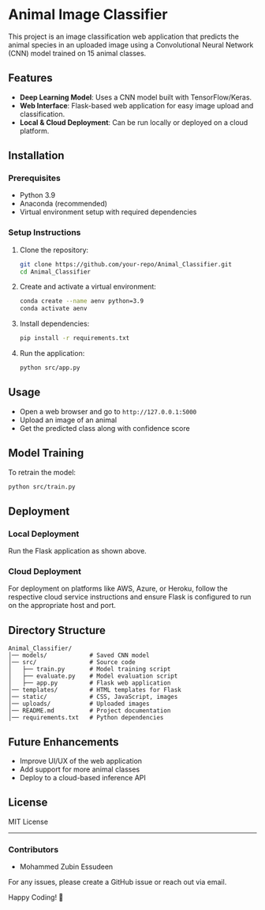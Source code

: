 # Animal Image Classifier

This project is an image classification web application that predicts the animal species in an uploaded image using a Convolutional Neural Network (CNN) model trained on 15 animal classes.

## Features
- **Deep Learning Model**: Uses a CNN model built with TensorFlow/Keras.
- **Web Interface**: Flask-based web application for easy image upload and classification.
- **Local & Cloud Deployment**: Can be run locally or deployed on a cloud platform.

## Installation
### Prerequisites
- Python 3.9
- Anaconda (recommended)
- Virtual environment setup with required dependencies

### Setup Instructions
1. Clone the repository:
   ```sh
   git clone https://github.com/your-repo/Animal_Classifier.git
   cd Animal_Classifier
   ```
2. Create and activate a virtual environment:
   ```sh
   conda create --name aenv python=3.9
   conda activate aenv
   ```
3. Install dependencies:
   ```sh
   pip install -r requirements.txt
   ```
4. Run the application:
   ```sh
   python src/app.py
   ```

## Usage
- Open a web browser and go to `http://127.0.0.1:5000`
- Upload an image of an animal
- Get the predicted class along with confidence score

## Model Training
To retrain the model:
```sh
python src/train.py
```

## Deployment
### Local Deployment
Run the Flask application as shown above.

### Cloud Deployment
For deployment on platforms like AWS, Azure, or Heroku, follow the respective cloud service instructions and ensure Flask is configured to run on the appropriate host and port.

## Directory Structure
```
Animal_Classifier/
│── models/            # Saved CNN model
│── src/               # Source code
│   ├── train.py       # Model training script
│   ├── evaluate.py    # Model evaluation script
│   ├── app.py         # Flask web application
│── templates/         # HTML templates for Flask
│── static/            # CSS, JavaScript, images
│── uploads/           # Uploaded images
│── README.md          # Project documentation
│── requirements.txt   # Python dependencies
```

## Future Enhancements
- Improve UI/UX of the web application
- Add support for more animal classes
- Deploy to a cloud-based inference API

## License
MIT License

---
### Contributors
- Mohammed Zubin Essudeen

For any issues, please create a GitHub issue or reach out via email.

Happy Coding! 🚀
